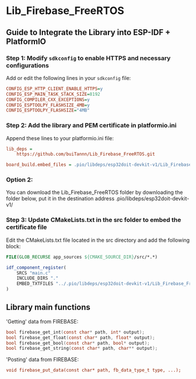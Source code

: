 # Lib_Firebase_FreeRTOS

## Guide to Integrate the Library into ESP-IDF + PlatformIO

### Step 1: Modify `sdkconfig` to enable HTTPS and necessary configurations

Add or edit the following lines in your `sdkconfig` file:

```ini
CONFIG_ESP_HTTP_CLIENT_ENABLE_HTTPS=y
CONFIG_ESP_MAIN_TASK_STACK_SIZE=8192
CONFIG_COMPILER_CXX_EXCEPTIONS=y
CONFIG_ESPTOOLPY_FLASHSIZE_4MB=y
CONFIG_ESPTOOLPY_FLASHSIZE="4MB"
```
### Step 2: Add the library and PEM certificate in platformio.ini
Append these lines to your platformio.ini file:

```ini
lib_deps = 
    https://github.com/buiTannn/Lib_Firebase_FreeRTOS.git

board_build.embed_files = .pio/libdeps/esp32doit-devkit-v1/Lib_Firebase_FreeRTOS/firebase_root_cert.pem
```
### Option 2: 
You can download the Lib_Firebase_FreeRTOS folder by downloading the folder below, put it in the destination address .pio/libdeps/esp32doit-devkit-v1/

### Step 3: Update CMakeLists.txt in the src folder to embed the certificate file
Edit the CMakeLists.txt file located in the src directory and add the following block:

```cmake
FILE(GLOB_RECURSE app_sources ${CMAKE_SOURCE_DIR}/src/*.*)

idf_component_register(
    SRCS "main.c"
    INCLUDE_DIRS "."
    EMBED_TXTFILES "../.pio/libdeps/esp32doit-devkit-v1/Lib_Firebase_FreeRTOS/firebase_root_cert.pem"
)
```

## Library main functions
'Getting' data from FIREBASE:

```c
bool firebase_get_int(const char* path, int* output);
bool firebase_get_float(const char* path, float* output);
bool firebase_get_bool(const char* path, bool* output);
bool firebase_get_string(const char* path, char** output);
```

'Posting' data from FIREBASE:

```ini
void firebase_put_data(const char* path, fb_data_type_t type, ...);
```

